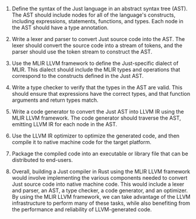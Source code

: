 
1. Define the syntax of the Just language in an abstract syntax tree (AST). The AST should include nodes for all of the language's constructs, including expressions, statements, functions, and types. Each node in the AST should have a type annotation.

2. Write a lexer and parser to convert Just source code into the AST. The lexer should convert the source code into a stream of tokens, and the parser should use the token stream to construct the AST.

3. Use the MLIR LLVM framework to define the Just-specific dialect of MLIR. This dialect should include the MLIR types and operations that correspond to the constructs defined in the Just AST.

4. Write a type checker to verify that the types in the AST are valid. This should ensure that expressions have the correct types, and that function arguments and return types match.

5. Write a code generator to convert the Just AST into LLVM IR using the MLIR LLVM framework. The code generator should traverse the AST, emitting LLVM IR for each node in the AST.

6. Use the LLVM IR optimizer to optimize the generated code, and then compile it to native machine code for the target platform.

7. Package the compiled code into an executable or library file that can be distributed to end-users.

8. Overall, building a Just compiler in Rust using the MLIR LLVM framework would involve implementing the various components needed to convert Just source code into native machine code. This would include a lexer and parser, an AST, a type checker, a code generator, and an optimizer. By using the MLIR LLVM framework, we can take advantage of the LLVM infrastructure to perform many of these tasks, while also benefiting from the performance and reliability of LLVM-generated code.
